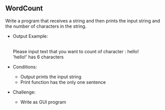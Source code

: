 ## WordCount

Write a program that receives a string and then prints the input string and the number of characters in the string.

* Output Example:

    <br>Please input text that you want to count of character : hello!
    <br>'hello!' has 6 characters

* Conditions:
	* Output prints the input string
	* Print function has the only one sentence

* Challenge:
	* Write as GUI program